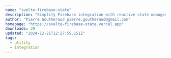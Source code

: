 ```yaml
---
name: "svelte-firebase-state"
description: "Simplify Firebase integration with reactive state management for Svelte."
author: "Pierre Goutheraud pierre.goutheraud@gmail.com"
homepage: "https://svelte-firebase-state.vercel.app"
downloads: 39
updated: "2024-12-21T12:27:59.151Z"
tags: 
  - utility
  - integration
---
```

